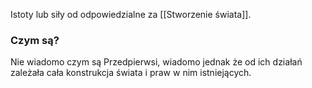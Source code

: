 Istoty lub siły od odpowiedzialne za [[Stworzenie świata]].

### **Czym są?**

Nie wiadomo czym są Przedpierwsi, wiadomo jednak że od ich działań zależała cała konstrukcja świata i praw w nim istniejących.

